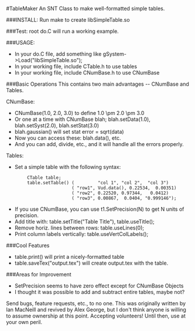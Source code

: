 #TableMaker
An SNT Class to make well-formatted simple tables.

###INSTALL:
Run make to create libSimpleTable.so

###Test:
root do.C will run a working example.  

###USAGE:
  - In your do.C file, add something like gSystem->Load("libSimpleTable.so");
  - In your working file, include CTable.h to use tables
  - In your working file, include CNumBase.h to use CNumBase

###Basic Operations
This contains two main advantages -- CNumBase and Tables.  

CNumBase:
  - CNumBase<float>(1.0, 2.0, 3.0) to define 1.0 \pm 2.0 \pm 3.0
  - Or one at a time with CNumBase blah; blah.setData(1.0), blah.setSyst(2.0), blah.setStat(3.0)
  - blah.gaussian() will set stat error = sqrt(data)
  - Now you can access these: blah.data(), etc.
  - And you can add, divide, etc., and it will handle all the errors properly.  

Tables:
  - Set a simple table with the following syntax:
```
        CTable table;
        table.setTable() (         "col 1", "col 2",  "col 3")
                         ( "row1", Vud.data(), 0.22534,  0.00351)
                         ( "row2", 0.22520, 0.97344,   0.0412)
                         ( "row3", 0.00867,  0.0404, "0.999146");
```
  - If you use CNumBase, you can use t1.SetPrecision(N) to get N units of precision.  
  - Add title with: table.setTitle("Table Title"), table.useTitle();
  - Remove horiz. lines between rows: table.useLines(0);
  - Print column labels vertically: table.useVertColLabels();

###Cool Features
  - table.print() will print a nicely-formatted table
  - table.saveTex("output.tex") will create output.tex with the table.

###Areas for Improvement
  - SetPrecision seems to have zero effect except for CNumBase Objects
  - I thought it was possible to add and subtract entire tables, maybe not?

Send bugs, feature requests, etc., to no one.  This was originally written by Ian MacNeill and revived by Alex George, but I don't think anyone is willing to assume ownership at this point.  Accepting volunteers! Until then, use at your own peril.  
